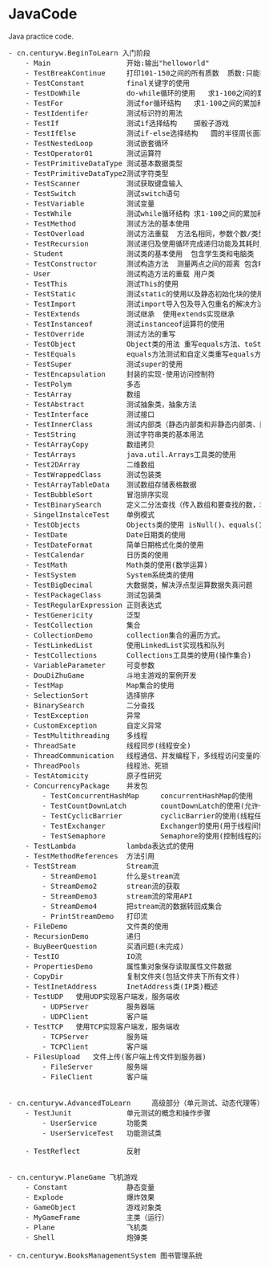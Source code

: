 # JavaCode
Java practice code.
<pre>
- cn.centuryw.BeginToLearn 入门阶段
    - Main                  开始:输出"helloworld" 
    - TestBreakContinue     打印101-150之间的所有质数  质数:只能被1和它本身整除的数 
    - TestConstant          final关键字的使用 
    - TestDoWhile           do-while循环的使用   求1-100之间的累加和 
    - TestFor               测试for循环结构   求1-100之间的累加和 
    - TestIdentifer         测试标识符的用法 
    - TestIf                测试if选择结构    掷骰子游戏 
    - TestIfElse            测试if-else选择结构   圆的半径周长面积  
    - TestNestedLoop        测试嵌套循环 
    - TestOperator01        测试运算符 
    - TestPrimitiveDataType 测试基本数据类型  
    - TestPrimitiveDataType2测试字符类型  
    - TestScanner           测试获取键盘输入 
    - TestSwitch            测试switch语句  
    - TestVariable          测试变量 
    - TestWhile             测试while循环结构 求1-100之间的累加和  
    - TestMethod            测试方法的基本使用 
    - TestOverload          测试方法重载  方法名相同，参数个数/类型/顺序不同，构成重载 
    - TestRecursion         测试递归及使用循环完成递归功能及其耗时比较   计算n的阶乘 
    - Student               测试类的基本使用  包含学生类和电脑类  
    - TestConstructor       测试构造方法  测量两点之间的距离 包含Point类以及TestConstructor类
    - User                  测试构造方法的重载 用户类 
    - TestThis              测试This的使用 
    - TestStatic            测试static的使用以及静态初始化块的使用 
    - TestImport            测试import导入包及导入包重名的解决方法及静态导入 
    - TestExtends           测试继承  使用extends实现继承
    - TestInstanceof        测试instanceof运算符的使用 
    - TestOverride          测试方法的重写 
    - TestObject            Object类的用法 重写equals方法、toString方法
    - TestEquals            equals方法测试和自定义类重写equals方法、toString方法
    - TestSuper             测试super的使用 
    - TestEncapsulation     封装的实现-使用访问控制符
    - TestPolym             多态
    - TestArray             数组
    - TestAbstract          测试抽象类，抽象方法
    - TestInterface         测试接口
    - TestInnerClass        测试内部类（静态内部类和非静态内部类、匿名内部类、方法内部类）
    - TestString            测试字符串类的基本用法
    - TestArrayCopy         数组拷贝
    - TestArrays            java.util.Arrays工具类的使用
    - Test2DArray           二维数组
    - TestWrappedClass      测试包装类
    - TestArrayTableData    测试数组存储表格数据
    - TestBubbleSort        冒泡排序实现
    - TestBinarySearch      定义二分法查找（传入数组和要查找的数，若找到则返回该数，否则返回-1）
    - SingelInstalceTest    单例模式
    - TestObjects           Objects类的使用 isNull()、equals()
    - TestDate              Date日期类的使用
    - TestDateFormat        简单日期格式化类的使用
    - TestCalendar          日历类的使用
    - TestMath              Math类的使用(数学运算)
    - TestSystem            System系统类的使用
    - TestBigDecimal        大数据类，解决浮点型运算数据失真问题
    - TestPackageClass      测试包装类
    - TestRegularExpression 正则表达式
    - TestGenericity        泛型
    - TestCollection        集合
    - CollectionDemo        collection集合的遍历方式。
    - TestLinkedList        使用LinkedList实现栈和队列
    - TestCollections       Collections工具类的使用(操作集合)
    - VariableParameter     可变参数
    - DouDiZhuGame          斗地主游戏的案例开发
    - TestMap               Map集合的使用
    - SelectionSort         选择排序
    - BinarySearch          二分查找
    - TestException         异常
    - CustomException       自定义异常
    - TestMultithreading    多线程 
    - ThreadSate            线程同步(线程安全)
    - ThreadCommunication   线程通信、并发编程下，多线程访问变量的不可见性问题
    - ThreadPools           线程池、死锁
    - TestAtomicity         原子性研究
    - ConcurrencyPackage    并发包
        - TestConcurrentHashMap     concurrentHashMap的使用
        - TestCountDownLatch        countDownLatch的使用(允许一个或多个线程等待其他线程完成操作，再执行自己)
        - TestCyclicBarrier         cyclicBarrier的使用(线程任务必须等待其他线程执行完毕以后才能最终触发自己执行)
        - TestExchanger             Exchanger的使用(用于线程间协作的工具类)
        - TestSemaphore             Semaphore的使用(控制线程的并发占锁数量)
    - TestLambda            lambda表达式的使用
    - TestMethodReferences  方法引用
    - TestStream            Stream流
        - StreamDemo1       什么是stream流
        - StreamDemo2       strean流的获取
        - StreamDemo3       stream流的常用API
        - StreamDemo4       把stream流的数据转回成集合
        - PrintStreamDemo   打印流
    - FileDemo              文件类的使用
    - RecursionDemo         递归
    - BuyBeerQuestion       买酒问题(未完成)
    - TestIO                IO流
    - PropertiesDemo        属性集对象保存读取属性文件数据
    - CopyDir               复制文件夹(包括文件夹下所有文件)
    - TestInetAddress       InetAddress类(IP类)概述
    - TestUDP   使用UDP实现客户端发，服务端收
        - UDPServer         服务器端
        - UDPClient         客户端
    - TestTCP   使用TCP实现客户端发，服务端收
        - TCPServer         服务端
        - TCPClient         客户端
    - FilesUpload   文件上传(客户端上传文件到服务器)
        - FileServer        服务端
        - FileClient        客户端
    
        
- cn.centuryw.AdvancedToLearn     高级部分（单元测试、动态代理等）
    - TestJunit             单元测试的概念和操作步骤
        - UserService       功能类
        - UserServiceTest   功能测试类
    
    - TestReflect           反射
        
    
- cn.centuryw.PlaneGame 飞机游戏
    - Constant              静态变量
    - Explode               爆炸效果
    - GameObject            游戏对象类
    - MyGameFrame           主类（运行）
    - Plane                 飞机类
    - Shell                 炮弹类
    
- cn.centuryw.BooksManagementSystem 图书管理系统


</pre> 
    
    